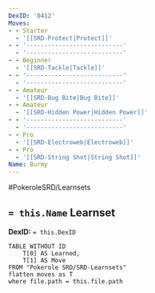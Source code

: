 ```yaml
---
DexID: '0412'
Moves:
- - Starter
  - '[[SRD-Protect|Protect]]'
- - '---------------------------'
  - '---------------------------'
- - Beginner
  - '[[SRD-Tackle|Tackle]]'
- - '---------------------------'
  - '---------------------------'
- - Amateur
  - '[[SRD-Bug Bite|Bug Bite]]'
- - Amateur
  - '[[SRD-Hidden Power|Hidden Power]]'
- - '---------------------------'
  - '---------------------------'
- - Pro
  - '[[SRD-Electroweb|Electroweb]]'
- - Pro
  - '[[SRD-String Shot|String Shot]]'
Name: Burmy
---
```


#PokeroleSRD/Learnsets

## `= this.Name` Learnset

**DexID:** `= this.DexID`

```dataview
TABLE WITHOUT ID
    T[0] AS Learned,
    T[1] AS Move
FROM "Pokerole SRD/SRD-Learnsets"
flatten moves as T
where file.path = this.file.path
```
